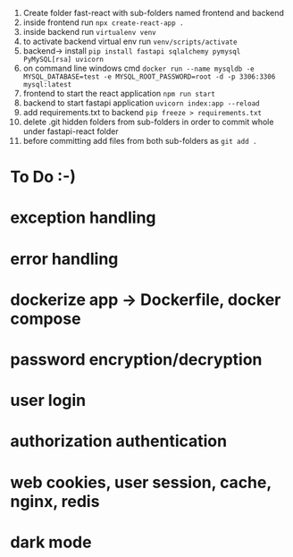 1. Create folder fast-react with sub-folders named frontend and backend
2. inside frontend run ```npx create-react-app .```
3. inside backend run ```virtualenv venv```
4. to activate backend virtual env run ```venv/scripts/activate```
5. backend-> install ```pip install fastapi sqlalchemy pymysql PyMySQL[rsa] uvicorn```
6. on command line windows cmd ```docker run --name mysqldb -e MYSQL_DATABASE=test -e MYSQL_ROOT_PASSWORD=root -d -p 3306:3306 mysql:latest```
7. frontend to start the react application ```npm run start```
8. backend to start fastapi application ```uvicorn index:app --reload```
9. add requirements.txt to backend ```pip freeze > requirements.txt```
10. delete .git hidden folders from sub-folders in order to commit whole under fastapi-react folder
11. before committing add files from both sub-folders as ```git add .```


# To Do :-)
# exception handling
# error handling
# dockerize app -> Dockerfile, docker compose
# password encryption/decryption
# user login
# authorization authentication
# web cookies, user session, cache, nginx, redis
# dark mode
